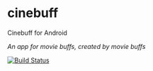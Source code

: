 # cinebuff
Cinebuff for Android

_An app for movie buffs, created by movie buffs_

[![Build Status](https://travis-ci.com/ericcarboni/cinebuff.svg?token=61Ym8kNCNCjeXiMsgThk&branch=dev)](https://travis-ci.com/ericcarboni/cinebuff)